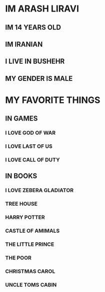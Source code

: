 # IM ARASH LIRAVI 


## IM 14 YEARS OLD
## IM IRANIAN
## I LIVE IN BUSHEHR
## MY GENDER IS MALE



# MY FAVORITE THINGS


## IN GAMES

### I LOVE GOD OF WAR
### I LOVE LAST OF US
### I LOVE CALL OF DUTY

## IN BOOKS

### I LOVE ZEBERA GLADIATOR 
### TREE HOUSE
### HARRY POTTER
### CASTLE OF AMIMALS
### THE LITTLE PRINCE 
### THE POOR
### CHRISTMAS CAROL
### UNCLE TOMS CABIN
